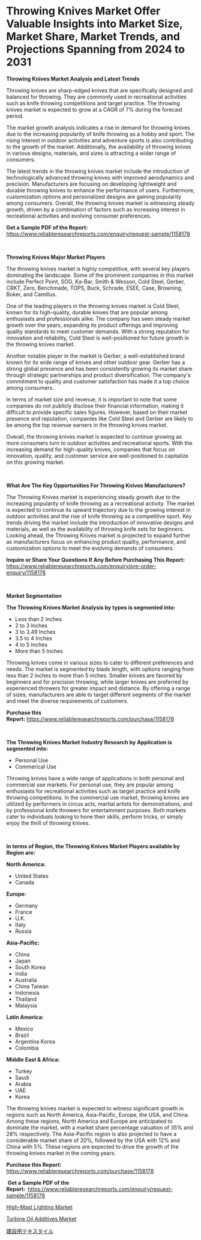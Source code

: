 <p><h1>Throwing Knives Market Offer Valuable Insights into Market Size, Market Share, Market Trends, and Projections Spanning from 2024 to 2031</h1></p><p><strong>Throwing Knives Market Analysis and Latest Trends</strong></p>
<p><p>Throwing knives are sharp-edged knives that are specifically designed and balanced for throwing. They are commonly used in recreational activities such as knife throwing competitions and target practice. The throwing knives market is expected to grow at a CAGR of 7% during the forecast period. </p><p>The market growth analysis indicates a rise in demand for throwing knives due to the increasing popularity of knife throwing as a hobby and sport. The rising interest in outdoor activities and adventure sports is also contributing to the growth of the market. Additionally, the availability of throwing knives in various designs, materials, and sizes is attracting a wider range of consumers.</p><p>The latest trends in the throwing knives market include the introduction of technologically advanced throwing knives with improved aerodynamics and precision. Manufacturers are focusing on developing lightweight and durable throwing knives to enhance the performance of users. Furthermore, customization options and personalized designs are gaining popularity among consumers. Overall, the throwing knives market is witnessing steady growth, driven by a combination of factors such as increasing interest in recreational activities and evolving consumer preferences.</p></p>
<p><strong>Get a Sample PDF of the Report:&nbsp;</strong> <a href="https://www.reliableresearchreports.com/enquiry/request-sample/1158178">https://www.reliableresearchreports.com/enquiry/request-sample/1158178</a></p>
<p>&nbsp;</p>
<p><strong>Throwing Knives Major Market Players</strong></p>
<p><p>The throwing knives market is highly competitive, with several key players dominating the landscape. Some of the prominent companies in this market include Perfect Point, SOG, Ka-Bar, Smith & Wesson, Cold Steel, Gerber, CRKT, Zero, Benchmade, TOPS, Buck, Schrade, ESEE, Case, Browning, Boker, and Camillus.</p><p>One of the leading players in the throwing knives market is Cold Steel, known for its high-quality, durable knives that are popular among enthusiasts and professionals alike. The company has seen steady market growth over the years, expanding its product offerings and improving quality standards to meet customer demands. With a strong reputation for innovation and reliability, Cold Steel is well-positioned for future growth in the throwing knives market.</p><p>Another notable player in the market is Gerber, a well-established brand known for its wide range of knives and other outdoor gear. Gerber has a strong global presence and has been consistently growing its market share through strategic partnerships and product diversification. The company's commitment to quality and customer satisfaction has made it a top choice among consumers.</p><p>In terms of market size and revenue, it is important to note that some companies do not publicly disclose their financial information, making it difficult to provide specific sales figures. However, based on their market presence and reputation, companies like Cold Steel and Gerber are likely to be among the top revenue earners in the throwing knives market.</p><p>Overall, the throwing knives market is expected to continue growing as more consumers turn to outdoor activities and recreational sports. With the increasing demand for high-quality knives, companies that focus on innovation, quality, and customer service are well-positioned to capitalize on this growing market.</p></p>
<p>&nbsp;</p>
<p><strong>What Are The Key Opportunities For Throwing Knives Manufacturers?</strong></p>
<p><p>The Throwing Knives market is experiencing steady growth due to the increasing popularity of knife throwing as a recreational activity. The market is expected to continue its upward trajectory due to the growing interest in outdoor activities and the rise of knife throwing as a competitive sport. Key trends driving the market include the introduction of innovative designs and materials, as well as the availability of throwing knife sets for beginners. Looking ahead, the Throwing Knives market is projected to expand further as manufacturers focus on enhancing product quality, performance, and customization options to meet the evolving demands of consumers.</p></p>
<p><strong>Inquire or Share Your Questions If Any Before Purchasing This Report:</strong> <a href="https://www.reliableresearchreports.com/enquiry/pre-order-enquiry/1158178">https://www.reliableresearchreports.com/enquiry/pre-order-enquiry/1158178</a></p>
<p>&nbsp;</p>
<p><strong>Market Segmentation</strong></p>
<p><strong>The Throwing Knives Market Analysis by types is segmented into:</strong></p>
<p><ul><li>Less than 2 Inches</li><li>2 to 3 Inches</li><li>3 to 3.49 Inches</li><li>3.5 to 4 Inches</li><li>4 to 5 Inches</li><li>More than 5 Inches</li></ul></p>
<p><p>Throwing knives come in various sizes to cater to different preferences and needs. The market is segmented by blade length, with options ranging from less than 2 inches to more than 5 inches. Smaller knives are favored by beginners and for precision throwing, while larger knives are preferred by experienced throwers for greater impact and distance. By offering a range of sizes, manufacturers are able to target different segments of the market and meet the diverse requirements of customers.</p></p>
<p><strong>Purchase this Report:&nbsp;</strong><a href="https://www.reliableresearchreports.com/purchase/1158178">https://www.reliableresearchreports.com/purchase/1158178</a></p>
<p>&nbsp;</p>
<p><strong>The Throwing Knives Market Industry Research by Application is segmented into:</strong></p>
<p><ul><li>Personal Use</li><li>Commerical Use</li></ul></p>
<p><p>Throwing knives have a wide range of applications in both personal and commercial use markets. For personal use, they are popular among enthusiasts for recreational activities such as target practice and knife throwing competitions. In the commercial use market, throwing knives are utilized by performers in circus acts, martial artists for demonstrations, and by professional knife throwers for entertainment purposes. Both markets cater to individuals looking to hone their skills, perform tricks, or simply enjoy the thrill of throwing knives.</p></p>
<p>&nbsp;</p>
<p><strong>In terms of Region, the Throwing Knives Market Players available by Region are:</strong></p>
<p>
    <p> <strong> North America: </strong>
        <ul>
            <li>United States</li>
            <li>Canada</li>
        </ul>
        </p> 
    <p> <strong> Europe: </strong>
        <ul>
            <li>Germany</li>
            <li>France</li>
            <li>U.K.</li>
            <li>Italy</li>
            <li>Russia</li>
        </ul>
        </p> 
    <p> <strong> Asia-Pacific: </strong>
        <ul>
            <li>China</li>
            <li>Japan</li>
            <li>South Korea</li>
            <li>India</li>
            <li>Australia</li>
            <li>China Taiwan</li>
            <li>Indonesia</li>
            <li>Thailand</li>
            <li>Malaysia</li>
        </ul>
        </p> 
    <p> <strong> Latin America: </strong>
        <ul>
            <li>Mexico</li>
            <li>Brazil</li>
            <li>Argentina Korea</li>
            <li>Colombia</li>
        </ul>
        </p> 
    <p> <strong> Middle East & Africa: </strong>
        <ul>
            <li>Turkey</li>
            <li>Saudi</li>
            <li>Arabia</li>
            <li>UAE</li>
            <li>Korea</li>
        </ul>
    </p>
    </p>
<p><p>The throwing knives market is expected to witness significant growth in regions such as North America, Asia-Pacific, Europe, the USA, and China. Among these regions, North America and Europe are anticipated to dominate the market, with a market share percentage valuation of 35% and 28% respectively. The Asia-Pacific region is also projected to have a considerable market share of 20%, followed by the USA with 12% and China with 5%. These regions are expected to drive the growth of the throwing knives market in the coming years.</p></p>
<p><strong>Purchase this Report: </strong><a href="https://www.reliableresearchreports.com/purchase/1158178">https://www.reliableresearchreports.com/purchase/1158178</a></p>
<p>&nbsp;<strong>Get a Sample PDF of the Report:&nbsp;&nbsp;</strong><a href="https://www.reliableresearchreports.com/enquiry/request-sample/1158178">https://www.reliableresearchreports.com/enquiry/request-sample/1158178</a></p>
<p><strong></strong></p>
<p><p><a href="https://github.com/peachesmcdowel1/Market-Research-Report-List-1/blob/main/high-mast-lighting-market.md">High-Mast Lighting Market</a></p><p><a href="https://github.com/edytherolanlouisejk1miz0wig/Market-Research-Report-List-1/blob/main/turbine-oil-additives-market.md">Turbine Oil Additives Market</a></p><p><a href="https://medium.com/@estasprer20231/%E5%BB%BA%E8%A8%AD%E3%83%86%E3%82%AD%E3%82%B9%E3%82%BF%E3%82%A4%E3%83%AB%E5%B8%82%E5%A0%B4%E8%A6%8F%E6%A8%A1-%E5%B8%82%E5%A0%B4%E8%A6%8B%E9%80%9A%E3%81%97%E3%81%A8%E5%B8%82%E5%A0%B4%E4%BA%88%E6%B8%AC-2024%E5%B9%B4%E3%81%8B%E3%82%892031%E5%B9%B4-9b4757015c20">建設用テキスタイル</a></p></p>